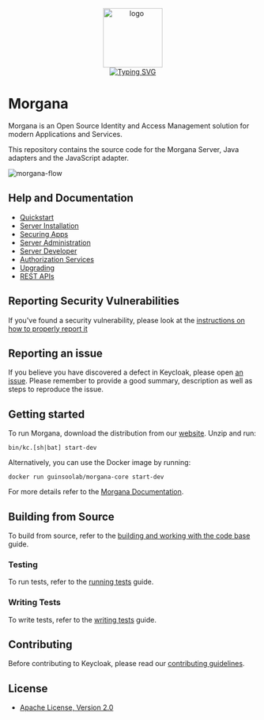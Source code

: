 <div align="center">
  <img src="https://raw.githubusercontent.com/MorganaToken/morgana-core/main/themes/src/main/resources/theme/guinsoolab/welcome/resources/logo.png" width="120" alt="logo" />
  <br/>
  <a href="https://git.io/typing-svg"><img src="https://readme-typing-svg.demolab.com?font=Fira+Code&size=14&pause=1000&color=FA9933&center=true&width=700&lines=An+Open+Source+IAM+solution+for+modern+Applications+and+Services" alt="Typing SVG" /></a>
</div>

# Morgana

Morgana is an Open Source Identity and Access Management solution for modern Applications and Services.

This repository contains the source code for the Morgana Server, Java adapters and the JavaScript adapter.

![morgana-flow](https://raw.githubusercontent.com/MorganaToken/morgana-core/main/themes/src/main/resources/theme/guinsoolab/welcome/resources/morgana-flow.png)

## Help and Documentation

* [Quickstart](https://ciusji.gitbook.io/morgana/guides/getting-started)
* [Server Installation](https://ciusji.gitbook.io/morgana/guides/server-installation-and-configuration)
* [Securing Apps](https://ciusji.gitbook.io/morgana/guides/securing-applications-and-services)
* [Server Administration](https://ciusji.gitbook.io/morgana/guides/server-administration)
* [Server Developer](https://ciusji.gitbook.io/morgana/guides/server-developer)
* [Authorization Services](https://ciusji.gitbook.io/morgana/guides/authorization-services)
* [Upgrading](https://ciusji.gitbook.io/morgana/guides/upgrading)
* [REST APIs](https://ciusji.gitbook.io/morgana/apis/rest-apis)

## Reporting Security Vulnerabilities

If you've found a security vulnerability, please look at the [instructions on how to properly report it](https://github.com/MorganaToken/morgana-core/security/policy)


## Reporting an issue

If you believe you have discovered a defect in Keycloak, please open [an issue](https://github.com/MorganaToken/morgana-core/issues).
Please remember to provide a good summary, description as well as steps to reproduce the issue.


## Getting started

To run Morgana, download the distribution from our [website](https://ciusji.gitbook.io/morgana/guides/getting-started). Unzip and run:

    bin/kc.[sh|bat] start-dev

Alternatively, you can use the Docker image by running:

    docker run guinsoolab/morgana-core start-dev
    
For more details refer to the [Morgana Documentation](https://ciusji.gitbook.io/morgana/).


## Building from Source

To build from source, refer to the [building and working with the code base](docs/building.md) guide.


### Testing

To run tests, refer to the [running tests](docs/tests.md) guide.


### Writing Tests

To write tests, refer to the [writing tests](docs/tests-development.md) guide.


## Contributing

Before contributing to Keycloak, please read our [contributing guidelines](CONTRIBUTING.md).

## License

* [Apache License, Version 2.0](https://www.apache.org/licenses/LICENSE-2.0)
